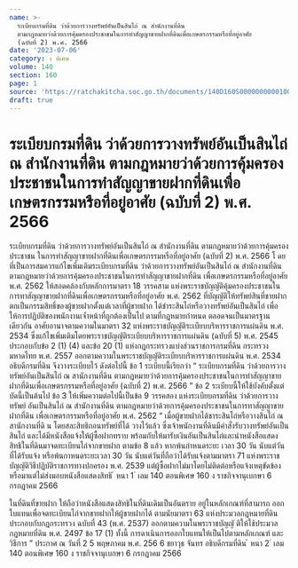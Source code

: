 ```yaml
---
name: >-
  ระเบียบกรมที่ดิน ว่าด้วยการวางทรัพย์อันเป็นสินไถ่ ณ สำนักงานที่ดิน
  ตามกฎหมายว่าด้วยการคุ้มครองประชาชนในการทำสัญญาขายฝากที่ดินเพื่อเกษตรกรรมหรือที่อยู่อาศัย
  (ฉบับที่ 2) พ.ศ. 2566
date: '2023-07-06'
category: ง พิเศษ
volume: 140
section: 160
page: 1
source: 'https://ratchakitcha.soc.go.th/documents/140D160S0000000000100.pdf'
draft: true
---
```


# ระเบียบกรมที่ดิน ว่าด้วยการวางทรัพย์อันเป็นสินไถ่ ณ สำนักงานที่ดิน ตามกฎหมายว่าด้วยการคุ้มครองประชาชนในการทำสัญญาขายฝากที่ดินเพื่อเกษตรกรรมหรือที่อยู่อาศัย (ฉบับที่ 2) พ.ศ. 2566

ระเบียบกรมที่ดิน ว่าด้วยการวางทรัพย์อันเป็นสินไถ่ ณ สำนักงานที่ดิน ตามกฎหมายว่าด้วยการคุ้มครองประชาชน ในการทำสัญญาขายฝากที่ดินเพื่อเกษตรกรรมหรือที่อยู่อาศัย (ฉบับที่ 2) พ.ศ. 2566 โ ดยที่เป็นการสมควรแก้ไขเพิ่มเติมระเบียบกรมที่ดิน ว่าด้วยการวางทรัพย์อันเป็นสินไถ่ ณ สำนักงานที่ดิน ตามกฎหมายว่าด้วยการคุ้มครองประชาชนในการทำสัญญาขายฝากที่ดิน เพื่อเกษตรกรรมหรือที่อยู่อาศัย พ.ศ. 2562 ให้สอดคล้องกับหลักการมาตรา 18 วรรคสาม แห่งพระราชบัญญัติคุ้มครองประชาชนในการทาสัญญาขายฝากที่ดินเพื่อเกษตรกรรมหรือที่อยู่อาศัย พ.ศ. 2562 ที่บัญญัติให้ทรัพย์สินที่ขายฝากตกเป็นกรรมสิทธิ์ของผู้ขายฝากตั้งแต่เวลาที่ผู้ขายฝาก ได้ชำระสินไถ่หรือวางทรัพย์อันเป็นสินไถ่ เพื่อให้การปฏิบัติของพนักงานเจ้ำหน้าที่ถูกต้องเป็นไป ตามที่กฎหมายกำหนด ตลอดจนเป็นมาตรฐานเดียวกัน อาศัยอานาจตามความในมาตรา 32 แห่งพระราชบัญญัติระเบียบบริหารราชการแผ่นดิน พ.ศ. 2534 ซึ่งแก้ไขเพิ่มเติมโดยพระราชบัญญัติระเบียบบริหารราชการแผ่นดิน (ฉบับที่ 5) พ.ศ. 2545 ประกอบกับข้อ 2 (1) (4) และข้อ 20 (1) แห่งกฎกระทรวงแบ่งส่วนราชการกรมที่ดิน กระทรวงมหาดไทย พ.ศ. 2557 ออกตามความในพระราชบัญญัติระเบียบบริหารราชการแผ่นดิน พ.ศ. 2534 อธิบดีกรมที่ดิน จึงวางระเบียบไว้ ดังต่อไปนี้ ข้อ 1 ระเบียบนี้เรียกว่า “ ระเบียบกรมที่ดิน ว่าด้วยการวางทรัพย์อันเป็นสินไถ่ ณ สานักงานที่ดิน ตามกฎหมายว่าด้วยการคุ้มครองประชาชนในการทำสัญญาขายฝากที่ดินเพื่อเกษตรกรรมหรือที่อยู่อาศัย (ฉบับที่ 2) พ.ศ. 2566 ” ข้อ 2 ระเบียบนี้ให้ใช้บังคับตั้งแต่บัดนี้เป็นต้นไป ข้อ 3 ให้เพิ่มความต่อไปนี้เป็นข้อ 9 วรรคสอง แห่งระเบียบกรมที่ดิน ว่าด้วยการวางทรัพย์ อันเป็นสินไถ่ ณ สำนักงานที่ดิน ตามกฎหมายว่าด้วยการคุ้มครองประชาชนในการทาสัญญาขายฝากที่ดิน เพื่อเกษตรกรรมหรือที่อยู่อาศัย พ.ศ. 2562 “ เมื่อผู้ขายฝากได้ชาระสินไถ่หรือวางสินไถ่ ณ สานักงานที่ดิ น โดยสละสิทธิถอนทรัพย์ที่ได้ วางไว้แล้ว ซึ่งเจ้าพนักงานที่ดินมีคำสั่งรับวางทรัพย์อันเป็นสินไถ่ และได้มีหนังสือแจ้งให้ผู้ซื้อฝากทราบ พร้อมกับให้มารับเงินอันเป็นสินไถ่และนำหนังสือแสดงสิทธิในที่ดินมาจดทะเบียนไถ่จากขายฝาก ตามข้อ 8 แล้ว หากพ้นกำหนดระยะ เวลา 30 วัน นับแต่วันที่ได้รับแจ้ง หรือพ้นกาหนดระยะเวลา 30 วัน นับแต่วันที่ถือว่าได้รับแจ้งตามมาตรา 71 แห่งพระราชบัญญัติวิธีปฏิบัติราชการทางปกครอง พ.ศ. 2539 แต่ผู้ซื้อฝากไม่มาโดยไม่ติดต่อหรือแจ้งเหตุขัดข้อง หรือมาแต่ไม่ส่งมอบหนังสือแสดงสิทธิ ้ หนา 1 ่ เลม 140 ตอนพิเศษ 160 ง ราชกิจจานุเบกษา 6 กรกฎาคม 2566

ในที่ดินที่ขายฝาก ให้ถือว่าหนังสือแสดงสิทธิในที่ดินเดิมเป็นอันตราย อยู่ในหลักเกณฑ์ที่สามารถ ออกใบแทนเพื่อจดทะเบียนไถ่จากขายฝากให้ผู้ขายฝากได้ ตามนัยมาตรา 63 แห่งประมวลกฎหมายที่ดิน ประกอบกับกฎกระทรวง ฉบับที่ 43 (พ.ศ. 2537) ออกตามความในพระราชบัญญั ติให้ใช้ประมวล กฎหมายที่ดิน พ.ศ. 2497 ข้อ 17 (1) ทั้งนี้ การดาเนินการออกใบแทนให้เป็นไปตามหลักเกณฑ์ และวิธีการ ” ประกาศ ณ วันที่ 2 5 พฤษภาคม พ.ศ. 256 6 ชยาวุธ จันทร อธิบดีกรมที่ดิน ้ หนา 2 ่ เลม 140 ตอนพิเศษ 160 ง ราชกิจจานุเบกษา 6 กรกฎาคม 2566
